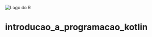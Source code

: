 ![Logo do R](https://upload.wikimedia.org/wikipedia/commons/7/74/Kotlin_Icon.png)
# introducao_a_programacao_kotlin